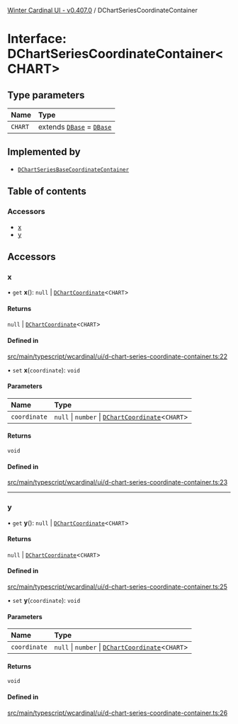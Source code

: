 [Winter Cardinal UI - v0.407.0](../index.md) / DChartSeriesCoordinateContainer

# Interface: DChartSeriesCoordinateContainer\<CHART\>

## Type parameters

| Name | Type |
| :------ | :------ |
| `CHART` | extends [`DBase`](../classes/DBase.md) = [`DBase`](../classes/DBase.md) |

## Implemented by

- [`DChartSeriesBaseCoordinateContainer`](../classes/DChartSeriesBaseCoordinateContainer.md)

## Table of contents

### Accessors

- [x](DChartSeriesCoordinateContainer.md#x)
- [y](DChartSeriesCoordinateContainer.md#y)

## Accessors

### x

• `get` **x**(): ``null`` \| [`DChartCoordinate`](DChartCoordinate.md)\<`CHART`\>

#### Returns

``null`` \| [`DChartCoordinate`](DChartCoordinate.md)\<`CHART`\>

#### Defined in

[src/main/typescript/wcardinal/ui/d-chart-series-coordinate-container.ts:22](https://github.com/winter-cardinal/winter-cardinal-ui/blob/v0.407.0/src/main/typescript/wcardinal/ui/d-chart-series-coordinate-container.ts#L22)

• `set` **x**(`coordinate`): `void`

#### Parameters

| Name | Type |
| :------ | :------ |
| `coordinate` | ``null`` \| `number` \| [`DChartCoordinate`](DChartCoordinate.md)\<`CHART`\> |

#### Returns

`void`

#### Defined in

[src/main/typescript/wcardinal/ui/d-chart-series-coordinate-container.ts:23](https://github.com/winter-cardinal/winter-cardinal-ui/blob/v0.407.0/src/main/typescript/wcardinal/ui/d-chart-series-coordinate-container.ts#L23)

___

### y

• `get` **y**(): ``null`` \| [`DChartCoordinate`](DChartCoordinate.md)\<`CHART`\>

#### Returns

``null`` \| [`DChartCoordinate`](DChartCoordinate.md)\<`CHART`\>

#### Defined in

[src/main/typescript/wcardinal/ui/d-chart-series-coordinate-container.ts:25](https://github.com/winter-cardinal/winter-cardinal-ui/blob/v0.407.0/src/main/typescript/wcardinal/ui/d-chart-series-coordinate-container.ts#L25)

• `set` **y**(`coordinate`): `void`

#### Parameters

| Name | Type |
| :------ | :------ |
| `coordinate` | ``null`` \| `number` \| [`DChartCoordinate`](DChartCoordinate.md)\<`CHART`\> |

#### Returns

`void`

#### Defined in

[src/main/typescript/wcardinal/ui/d-chart-series-coordinate-container.ts:26](https://github.com/winter-cardinal/winter-cardinal-ui/blob/v0.407.0/src/main/typescript/wcardinal/ui/d-chart-series-coordinate-container.ts#L26)
